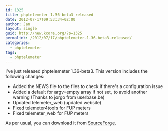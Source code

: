 ```yaml
---
id: 1325
title: phptelemeter 1.36-beta3 released
date: 2012-07-17T09:53:34+02:00
author: Jan
layout: single
guid: http://new.kcore.org/?p=1325
permalink: /2012/07/17/phptelemeter-1-36-beta3-released/
categories:
  - phptelemeter
tags:
  - phptelemeter
---
```

I've just released phptelemeter 1.36-beta3. This version includes the following changes:

  * Added the NEWS file to the files to check if there's a configuration issue
  * Added a default for argv=empty array if not set, to avoid another warning (Thanks to jorgo from userbase.be)
  * Updated telemeter_web (updated website)
  * Fixed telemeter4tools for FUP meters
  * Fixed telemeter_web for FUP meters

As per usual, you can download it from <a href="http://sourceforge.net/projects/phptelemeter" target="_blank">SourceForge</a>.